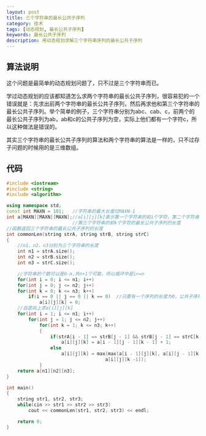 ```yaml
---
layout: post
title: 三个字符串的最长公共子序列
category: 技术
tags: [动态规划, 最长公共子序列]
keywords: 最长公共子序列
description: 用动态规划求解三个字符串序列的最长公共子序列
---
```


## 算法说明

这个问题是最简单的动态规划问题了，只不过是三个字符串而已。

学过动态规划的应该都知道怎么求两个字符串的最长公共子序列，很容易犯的一个错误就是：先求出前两个字符串的最长公共子序列，然后再求他和第三个字符串的最长公共子序列。举个简单的例子，三个字符串分别为abc、cab、c，前两个的最长公共子序列为ab，ab和c的公共子序列为空，实际上他们都有一个字符c，所以这种做法是错误的。

其实三个字符串的最长公共子序列的算法和两个字符串的算法是一样的，只不过存子问题的时候用的是三维数组。

## 代码

```c++
#include <iostream>
#include <string>
#include <algorithm>

using namespace std;
const int MAXN = 101;	//字符串的最大长度位MAXN-1
int a[MAXN][MAXN][MAXN];//a[i][j][k]表示第一个字符串的前i个字符，第二个字符串的前j个字符和
						//第三个字符串的前k个字符的最长公共子序列的长度
//函数返回三个字符串的最长公共子序列的长度
int commonLen(string strA, string strB, string strC)
{
	//n1、n2、n3分别为三个字符串的长度
	int n1 = strA.size();
	int n2 = strB.size();
	int n3 = strC.size();

	//字符串的个数可以是0-n,共n+1个可能，所以循环中是i<=n
	for(int i = 0; i <= n1; i++)
	for(int j = 0; j <= n2; j++)
	for(int k = 0; k <= n3; k++)
		if(i == 0 || j == 0 || k == 0)	//只要有一个序列的长度为0，公共子序列的长度为0
			a[i][j][k] = 0;
	//自底向上求a[i][j][k]
	for(int i = 1; i <= n1; i++)
		for(int j = 1; j <= n2; j++)
			for(int k = 1; k <= n3; k++)
			{
				if(strA[i - 1] == strB[j - 1] && strB[j - 1] == strC[k - 1])
					a[i][j][k] = a[i - 1][j - 1][k - 1] + 1;
				else 
					a[i][j][k] = max(max(a[i - 1][j][k], a[i][j - 1][k]),
									a[i][j][k -1]);
			}
	return a[n1][n2][n3];
}

int main()
{
	string str1, str2, str3;
	while(cin >> str1 >> str2 >> str3)
		cout << commonLen(str1, str2, str3) << endl;

	return 0;
}
```